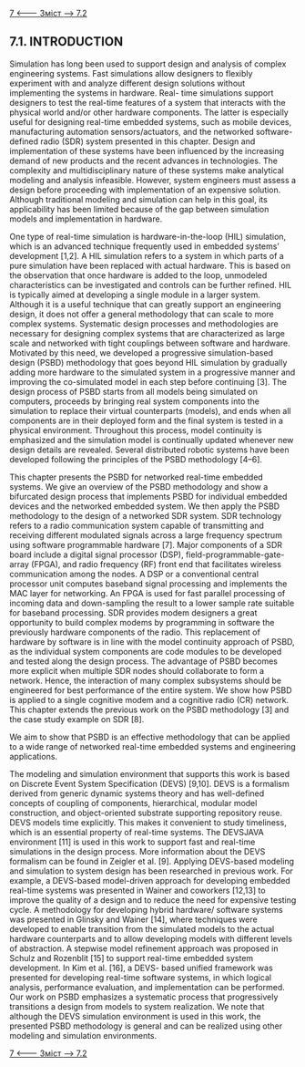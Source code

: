 [7 <--- ](7.md) [   Зміст   ](README.md) [--> 7.2](7_2.md)

## 7.1. INTRODUCTION

Simulation has long been used to support design and analysis of complex engineering systems. Fast simulations allow designers to flexibly experiment with and analyze different design solutions without implementing the systems in hardware. Real- time simulations support designers to test the real-time features of a system that interacts with the physical world and/or other hardware components. The latter is especially useful for designing real-time embedded systems, such as mobile devices, manufacturing automation sensors/actuators, and the networked software-defined radio (SDR) system presented in this chapter. Design and implementation of these systems have been influenced by the increasing demand of new products and the recent advances in technologies. The complexity and multidisciplinary nature of these systems make analytical modeling and analysis infeasible. However, system engineers must assess a design before proceeding with implementation of an expensive solution. Although traditional modeling and simulation can help in this goal, its applicability has been limited because of the gap between simulation models and implementation in hardware.

One type of real-time simulation is hardware-in-the-loop (HIL) simulation, which is an advanced technique frequently used in embedded systems’ development [1,2]. A HIL simulation refers to a system in which parts of a pure simulation have been replaced with actual hardware. This is based on the observation that once hardware is added to the loop, unmodeled characteristics can be investigated and controls can be further refined. HIL is typically aimed at developing a single module in a larger system. Although it is a useful technique that can greatly support an engineering design, it does not offer a general methodology that can scale to more complex systems. Systematic design processes and methodologies are necessary for designing complex systems that are characterized as large scale and networked with tight couplings between software and hardware. Motivated by this need, we developed a progressive simulation-based design (PSBD) methodology that goes beyond HIL simulation by gradually adding more hardware to the simulated system in a progressive manner and improving the co-simulated model in each step before continuing [3]. The design process of PSBD starts from all models being simulated on computers, proceeds by bringing real system components into the simulation to replace their virtual counterparts (models), and ends when all components are in their deployed form and the final system is tested in a physical environment. Throughout this process, model continuity is emphasized and the simulation model is continually updated whenever new design details are revealed. Several distributed robotic systems have been developed following the principles of the PSBD methodology [4–6].

This chapter presents the PSBD for networked real-time embedded systems. We give an overview of the PSBD methodology and show a bifurcated design process that implements PSBD for individual embedded devices and the networked embedded system. We then apply the PSBD methodology to the design of a networked SDR system. SDR technology refers to a radio communication system capable of transmitting and receiving different modulated signals across a large frequency spectrum using software programmable hardware [7]. Major components of a SDR board include a digital signal processor (DSP), field-programmable-gate-array (FPGA), and radio frequency (RF) front end that facilitates wireless communication among the nodes. A DSP or a conventional central processor unit computes baseband signal processing and implements the MAC layer for networking. An FPGA is used for fast parallel processing of incoming data and down-sampling the result to a lower sample rate suitable for baseband processing. SDR provides modem designers a great opportunity to build complex modems by programming in software the previously hardware components of the radio. This replacement of hardware by software is in line with the model continuity approach of PSBD, as the individual system components are code modules to be developed and tested along the design process. The advantage of PSBD becomes more explicit when multiple SDR nodes should collaborate to form a network. Hence, the interaction of many complex subsystems should be engineered for best performance of the entire system. We show how PSBD is applied to a single cognitive modem and a cognitive radio (CR) network. This chapter extends the previous work on the PSBD methodology [3] and the case study example on SDR [8].

We aim to show that PSBD is an effective methodology that can be applied to a wide range of networked real-time embedded systems and engineering applications.

The modeling and simulation environment that supports this work is based on Discrete Event System Specification (DEVS) [9,10]. DEVS is a formalism derived from generic dynamic systems theory and has well-defined concepts of coupling of components, hierarchical, modular model construction, and object-oriented substrate supporting repository reuse. DEVS models time explicitly. This makes it convenient to study timeliness, which is an essential property of real-time systems. The DEVSJAVA environment [11] is used in this work to support fast and real-time simulations in the design process. More information about the DEVS formalism can be found in Zeigler et al. [9]. Applying DEVS-based modeling and simulation to system design has been researched in previous work. For example, a DEVS-based model-driven approach for developing embedded real-time systems was presented in Wainer and coworkers [12,13] to improve the quality of a design and to reduce the need for expensive testing cycle. A methodology for developing hybrid hardware/ software systems was presented in Glinsky and Wainer [14], where techniques were developed to enable transition from the simulated models to the actual hardware counterparts and to allow developing models with different levels of abstraction. A stepwise model refinement approach was proposed in Schulz and Rozenblit [15] to support real-time embedded system development. In Kim et al. [16], a DEVS- based unified framework was presented for developing real-time software systems, in which logical analysis, performance evaluation, and implementation can be performed. Our work on PSBD emphasizes a systematic process that progressively transitions a design from models to system realization. We note that although the DEVS simulation environment is used in this work, the presented PSBD methodology is general and can be realized using other modeling and simulation environments.

[7 <--- ](7.md) [   Зміст   ](README.md) [--> 7.2](7_2.md)